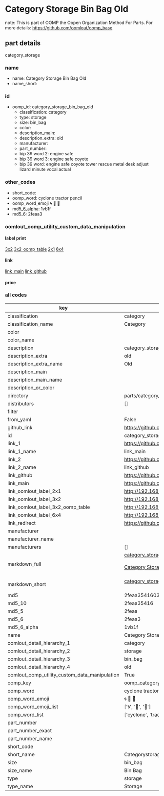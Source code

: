 # Category Storage Bin Bag Old  

note: This is part of OOMP the Oopen Organization Method For Parts. For more details: https://github.com/oomlout/oomp_base

##  part details
  



category_storage



### name
* name: Category Storage Bin Bag Old
* name_short: 
### id
* oomp_id: category_storage_bin_bag_old
  * classification: category
  * type: storage
  * size: bin_bag
  * color: 
  * description_main: 
  * description_extra: old
  * manufacturer: 
  * part_number: 
  * bip 39 word 2: engine safe
  * bip 39 word 3: engine safe coyote
  * bip 39 word: engine safe coyote tower rescue metal desk adjust lizard minute vocal actual

### other_codes
* short_code: 
* oomp_word: cyclone tractor pencil
* oomp_word_emoji :cyclone: :tractor: :pencil:
* md5_6_alpha: 1vb1f
* md5_6: 2feaa3






### oomlout_oomp_utility_custom_data_manipulation
#### label print
[3x2](http://192.168.1.245:1112/?label=oomp%201vb1f)
[3x2_oomp_table](http://192.168.1.108:1112/?label=oomp%201vb1f)
[2x1](http://192.168.1.242:1112/?label=oomp%201vb1f)
[6x4](http://192.168.1.55:1112/?label=oomp%201vb1f)    

#### link

[link_main](https://github.com/oomlout/oomlout_oomp_version_1_messy/tree/main/parts/category_storage_bin_bag_old) [link_github](https://github.com/oomlout/oomlout_oomp_version_1_messy/tree/main/parts/category_storage_bin_bag_old)                             

#### price







### all codes 
| key | value |  
| --- | --- |  
| classification | category |  
| classification_name | Category |  
| color |  |  
| color_name |  |  
| description | category_storage |  
| description_extra | old |  
| description_extra_name | Old |  
| description_main |  |  
| description_main_name |  |  
| description_or_color |   |  
| directory | parts/category_storage_bin_bag_old |  
| distributors | [] |  
| filter |  |  
| from_yaml | False |  
| github_link | https://github.com/oomlout/oomlout_oomp_part_src/tree/main/parts/category_storage_bin_bag_old |  
| id | category_storage_bin_bag_old |  
| link_1 | https://github.com/oomlout/oomlout_oomp_version_1_messy/tree/main/parts/category_storage_bin_bag_old |  
| link_1_name | link_main |  
| link_2 | https://github.com/oomlout/oomlout_oomp_version_1_messy/tree/main/parts/category_storage_bin_bag_old |  
| link_2_name | link_github |  
| link_github | https://github.com/oomlout/oomlout_oomp_version_1_messy/tree/main/parts/category_storage_bin_bag_old |  
| link_main | https://github.com/oomlout/oomlout_oomp_version_1_messy/tree/main/parts/category_storage_bin_bag_old |  
| link_oomlout_label_2x1 | http://192.168.1.242:1112/?label=oomp%201vb1f |  
| link_oomlout_label_3x2 | http://192.168.1.245:1112/?label=oomp%201vb1f |  
| link_oomlout_label_3x2_oomp_table | http://192.168.1.108:1112/?label=oomp%201vb1f |  
| link_oomlout_label_6x4 | http://192.168.1.55:1112/?label=oomp%201vb1f |  
| link_redirect | https://github.com/oomlout/oomlout_oomp_version_1_messy/tree/main/parts/category_storage_bin_bag_old |  
| manufacturer |  |  
| manufacturer_name |  |  
| manufacturers | [] |  
| markdown_full | [category_storage_bin_bag_old](none)<br>[](none)<br>[Category Storage Bin Bag Old](none)<br><br> |  
| markdown_short | [category_storage_bin_bag_old](none)<br><br> |  
| md5 | 2feaa3541603877e305b9e62636f8253 |  
| md5_10 | 2feaa35416 |  
| md5_5 | 2feaa |  
| md5_6 | 2feaa3 |  
| md5_6_alpha | 1vb1f |  
| name | Category Storage Bin Bag Old |  
| oomlout_detail_hierarchy_1 | category |  
| oomlout_detail_hierarchy_2 | storage |  
| oomlout_detail_hierarchy_3 | bin_bag |  
| oomlout_detail_hierarchy_4 | old |  
| oomlout_oomp_utility_custom_data_manipulation | True |  
| oomp_key | oomp_category_storage_bin_bag_old |  
| oomp_word | cyclone tractor pencil |  
| oomp_word_emoji | :cyclone: :tractor: :pencil: |  
| oomp_word_emoji_list | [':cyclone:', ':tractor:', ':pencil:'] |  
| oomp_word_list | ['cyclone', 'tractor', 'pencil'] |  
| part_number |  |  
| part_number_exact |  |  
| part_number_name |  |  
| short_code |  |  
| short_name | Categorystorage |  
| size | bin_bag |  
| size_name | Bin Bag |  
| type | storage |  
| type_name | Storage |  
